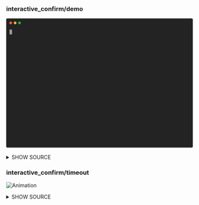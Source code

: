 ### interactive_confirm/demo

![Animation](https://raw.githubusercontent.com/pterm/pterm/master/_examples/interactive_confirm/demo/animation.svg)

<details>

<summary>SHOW SOURCE</summary>

```go
package main

import (
	"github.com/pterm/pterm"
)

func main() {
	result, _ := pterm.DefaultInteractiveConfirm.Show()
	pterm.Println() // Blank line
	pterm.Info.Printfln("You answered: %s", boolToText(result))
}

func boolToText(b bool) string {
	if b {
		return pterm.Green("Yes")
	}
	return pterm.Red("No")
}

```

</details>

### interactive_confirm/timeout

![Animation](https://raw.githubusercontent.com/pterm/pterm/master/_examples/interactive_confirm/timeout/animation.svg)

<details>

<summary>SHOW SOURCE</summary>

```go
package main

import (
	"time"
	
	"github.com/pterm/pterm"
)

func main() {
	result, _ := pterm.DefaultInteractiveConfirm.WithTimeout(time.Second * 3).Show()
	pterm.Println() // Blank line
	pterm.Info.Printfln("You answered: %s", boolToText(result))
}

func boolToText(b bool) string {
    if b {
    return pterm.Green("Yes")
}
    return pterm.Red("No")
}

```

</details>

